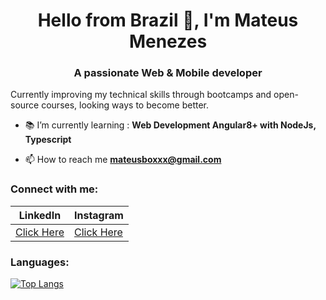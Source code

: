 <h1 align="center">Hello from Brazil 👋, I'm Mateus Menezes</h1>
<h3 align="center">A passionate Web & Mobile developer</h3>

Currently improving my technical skills through bootcamps and open-source courses, looking ways to become better.

- 📚 I’m currently learning : **Web Development Angular8+ with NodeJs, Typescript**

- 📫 How to reach me **mateusboxxx@gmail.com**

<h3 align="left">Connect with me:</h3>

|  LinkedIn | Instagram  |
| ------------ | ------------ |
| <a href="https://www.linkedin.com/in/mateus-menezes-377703122/" target="blank"> Click Here | <a href="https://www.instagram.com/mene.mateus/" target="blank"> Click Here  |


<h3 align="left">Languages:</h3>

[![Top Langs](https://github-readme-stats.vercel.app/api/top-langs/?username=MeneMateus&layout=compact)](https://github.com/anuraghazra/github-readme-stats)
